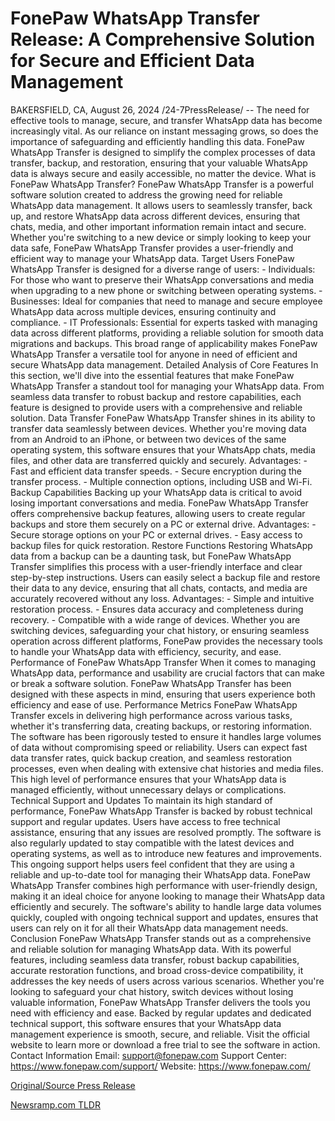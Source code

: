 # FonePaw WhatsApp Transfer Release: A Comprehensive Solution for Secure and Efficient Data Management

BAKERSFIELD, CA, August 26, 2024 /24-7PressRelease/ -- The need for effective tools to manage, secure, and transfer WhatsApp data has become increasingly vital. As our reliance on instant messaging grows, so does the importance of safeguarding and efficiently handling this data. FonePaw WhatsApp Transfer is designed to simplify the complex processes of data transfer, backup, and restoration, ensuring that your valuable WhatsApp data is always secure and easily accessible, no matter the device.  What is FonePaw WhatsApp Transfer? FonePaw WhatsApp Transfer is a powerful software solution created to address the growing need for reliable WhatsApp data management. It allows users to seamlessly transfer, back up, and restore WhatsApp data across different devices, ensuring that chats, media, and other important information remain intact and secure. Whether you're switching to a new device or simply looking to keep your data safe, FonePaw WhatsApp Transfer provides a user-friendly and efficient way to manage your WhatsApp data.  Target Users FonePaw WhatsApp Transfer is designed for a diverse range of users: - Individuals: For those who want to preserve their WhatsApp conversations and media when upgrading to a new phone or switching between operating systems. - Businesses: Ideal for companies that need to manage and secure employee WhatsApp data across multiple devices, ensuring continuity and compliance. - IT Professionals: Essential for experts tasked with managing data across different platforms, providing a reliable solution for smooth data migrations and backups.  This broad range of applicability makes FonePaw WhatsApp Transfer a versatile tool for anyone in need of efficient and secure WhatsApp data management.  Detailed Analysis of Core Features In this section, we'll dive into the essential features that make FonePaw WhatsApp Transfer a standout tool for managing your WhatsApp data. From seamless data transfer to robust backup and restore capabilities, each feature is designed to provide users with a comprehensive and reliable solution.  Data Transfer  FonePaw WhatsApp Transfer shines in its ability to transfer data seamlessly between devices. Whether you're moving data from an Android to an iPhone, or between two devices of the same operating system, this software ensures that your WhatsApp chats, media files, and other data are transferred quickly and securely.   Advantages: - Fast and efficient data transfer speeds. - Secure encryption during the transfer process. - Multiple connection options, including USB and Wi-Fi.  Backup Capabilities  Backing up your WhatsApp data is critical to avoid losing important conversations and media. FonePaw WhatsApp Transfer offers comprehensive backup features, allowing users to create regular backups and store them securely on a PC or external drive.  Advantages: - Secure storage options on your PC or external drives. - Easy access to backup files for quick restoration.  Restore Functions  Restoring WhatsApp data from a backup can be a daunting task, but FonePaw WhatsApp Transfer simplifies this process with a user-friendly interface and clear step-by-step instructions. Users can easily select a backup file and restore their data to any device, ensuring that all chats, contacts, and media are accurately recovered without any loss. Advantages: - Simple and intuitive restoration process. - Ensures data accuracy and completeness during recovery. - Compatible with a wide range of devices.  Whether you are switching devices, safeguarding your chat history, or ensuring seamless operation across different platforms, FonePaw provides the necessary tools to handle your WhatsApp data with efficiency, security, and ease.   Performance of FonePaw WhatsApp Transfer When it comes to managing WhatsApp data, performance and usability are crucial factors that can make or break a software solution. FonePaw WhatsApp Transfer has been designed with these aspects in mind, ensuring that users experience both efficiency and ease of use.  Performance Metrics  FonePaw WhatsApp Transfer excels in delivering high performance across various tasks, whether it's transferring data, creating backups, or restoring information. The software has been rigorously tested to ensure it handles large volumes of data without compromising speed or reliability. Users can expect fast data transfer rates, quick backup creation, and seamless restoration processes, even when dealing with extensive chat histories and media files. This high level of performance ensures that your WhatsApp data is managed efficiently, without unnecessary delays or complications.  Technical Support and Updates  To maintain its high standard of performance, FonePaw WhatsApp Transfer is backed by robust technical support and regular updates. Users have access to free technical assistance, ensuring that any issues are resolved promptly. The software is also regularly updated to stay compatible with the latest devices and operating systems, as well as to introduce new features and improvements. This ongoing support helps users feel confident that they are using a reliable and up-to-date tool for managing their WhatsApp data.  FonePaw WhatsApp Transfer combines high performance with user-friendly design, making it an ideal choice for anyone looking to manage their WhatsApp data efficiently and securely. The software's ability to handle large data volumes quickly, coupled with ongoing technical support and updates, ensures that users can rely on it for all their WhatsApp data management needs.   Conclusion FonePaw WhatsApp Transfer stands out as a comprehensive and reliable solution for managing WhatsApp data. With its powerful features, including seamless data transfer, robust backup capabilities, accurate restoration functions, and broad cross-device compatibility, it addresses the key needs of users across various scenarios.  Whether you're looking to safeguard your chat history, switch devices without losing valuable information, FonePaw WhatsApp Transfer delivers the tools you need with efficiency and ease. Backed by regular updates and dedicated technical support, this software ensures that your WhatsApp data management experience is smooth, secure, and reliable. Visit the official website to learn more or download a free trial to see the software in action.   Contact Information Email: support@fonepaw.com Support Center: https://www.fonepaw.com/support/ Website: https://www.fonepaw.com/ 

[Original/Source Press Release](https://www.24-7pressrelease.com/press-release/513714/fonepaw-whatsapp-transfer-release-a-comprehensive-solution-for-secure-and-efficient-data-management) 

[Newsramp.com TLDR](https://newsramp.com/None) 